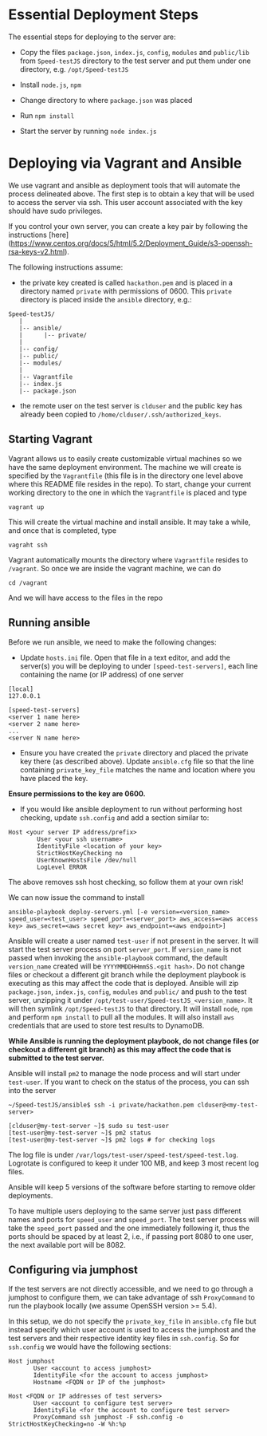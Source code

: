 # Essential Deployment Steps

The essential steps for deploying to the server are:

* Copy the files `package.json`, `index.js`, `config`, `modules` and `public/lib` from `Speed-testJS` directory to the test server and put them under one directory, e.g. `/opt/Speed-testJS`

* Install `node.js`, `npm`

* Change directory to where `package.json` was placed

* Run `npm install`

* Start the server by running `node index.js`

# Deploying via Vagrant and Ansible

We use vagrant and ansible as deployment tools that will automate the process delineated above.
The first step is to obtain a key that will be used to access the server via ssh. This user account
associated with the key should have sudo privileges.

If you control your own server, you can create a key pair by following the instructions [here] (https://www.centos.org/docs/5/html/5.2/Deployment_Guide/s3-openssh-rsa-keys-v2.html).

The following instructions assume:

* the private key created is called `hackathon.pem` and is placed in a directory named `private` with permissions of 0600. This `private` directory is placed inside the `ansible` directory,
e.g.:

```
Speed-testJS/
   |
   |-- ansible/
   |      |-- private/
   |
   |-- config/
   |-- public/
   |-- modules/
   |
   |-- Vagrantfile
   |-- index.js
   |-- package.json
```

* the remote user on the test server is `clduser` and the public key has already been copied to
`/home/clduser/.ssh/authorized_keys`.

## Starting Vagrant
Vagrant allows us to easily create customizable virtual machines so we have the same deployment environment.
The machine we will create is specified by the `Vagrantfile` (this file is in the directory one level above where
this README file resides in the repo). To start, change your current working directory to the one in which
the `Vagrantfile` is placed and type

```
vagrant up
```

This will create the virtual machine and install ansible. It may take a while, and once that is completed, type

```
vagraht ssh
```

Vagrant automatically mounts the directory where `Vagrantfile` resides to `/vagrant`. So once we are inside the
vagrant machine, we can do

```
cd /vagrant
```

And we will have access to the files in the repo

## Running ansible

Before we run ansible, we need to make the following changes:

* Update `hosts.ini` file. Open that file in a text editor, and add the server(s) you will be deploying to under `[speed-test-servers]`,
each line containing the name (or IP address) of one server

```
[local]
127.0.0.1

[speed-test-servers]
<server 1 name here>
<server 2 name here>
...
<server N name here>
```

* Ensure you have created the `private` directory and placed the private key there (as described above). Update `ansible.cfg` file
so that the line containing `private_key_file` matches the name and location where you have placed the key.

**Ensure permissions to the key are 0600.**

* If you would like ansible deployment to run without performing host checking, update `ssh.config` and add a section similar to:

```
Host <your server IP address/prefix>
        User <your ssh username>
        IdentityFile <location of your key>
        StrictHostKeyChecking no
        UserKnownHostsFile /dev/null
        LogLevel ERROR
```

The above removes ssh host checking, so follow them at your own risk!

We can now issue the command to install

```
ansible-playbook deploy-servers.yml [-e version=<version_name> speed_user=<test_user> speed_port=<server_port> aws_access=<aws access key> aws_secret=<aws secret key> aws_endpoint=<aws endpoint>]
```

Ansible will create a user named `test-user` if not present in the server. It will start the test server process on port `server_port`. 
If `version_name` is not passed when invoking the `ansible-playbook` command, the default `version_name` created will be `YYYYMMDDHHmmSS.<git hash>`. 
Do not change files 
or checkout a different git branch while the deployment playbook is executing as this may affect the code that is deployed.
Ansible will zip `package.json`, `index.js`, `config`, `modules` and `public/` and push to the test server, unzipping it under
`/opt/test-user/Speed-testJS_<version_name>`. It will then symlink `/opt/Speed-testJS` to that directory. It will install
 `node`, `npm` and perform `npm install` to pull all the modules. It will also install `aws` credentials that
 are used to store test results to DynamoDB.

 **While Ansible is running the deployment playbook, do not change files (or checkout a different git branch) as this
 may affect the code that is submitted to the test server.**

 Ansible will install `pm2` to manage the node process and will start under `test-user`. If you want to check on the status
of the process, you can ssh into the server

```
~/Speed-testJS/ansible$ ssh -i private/hackathon.pem clduser@<my-test-server>

[clduser@my-test-server ~]$ sudo su test-user
[test-user@my-test-server ~]$ pm2 status
[test-user@my-test-server ~]$ pm2 logs # for checking logs
```

The log file is under `/var/logs/test-user/speed-test/speed-test.log`. Logrotate is configured to keep
it under 100 MB, and keep 3 most recent log files.

Ansible will keep 5 versions of the software before starting to remove older deployments.

To have multiple users deploying to the same server just pass different names and ports for `speed_user` and `speed_port`. The test
server process will take the `speed_port` passed and the one immediately following it, thus the ports should be spaced by at least 2, i.e.,
if passing port 8080 to one user, the next available port will be 8082.

## Configuring via jumphost

If the test servers are not directly accessible, and we need to go through a jumphost to configure them, we
can take advantage of ssh `ProxyCommand` to run the playbook locally (we assume OpenSSH version >= 5.4).

In this setup, we do not specify the `private_key_file` in `ansible.cfg` file but instead specify
which user account is used to access the jumphost and the test servers and their respective identity key
files in `ssh.config`. So for `ssh.config` we would have the following sections:

```
Host jumphost
       User <account to access jumphost>
       IdentityFile <for the account to access jumphost>
       Hostname <FQDN or IP of the jumphost>

Host <FQDN or IP addresses of test servers>
       User <account to configure test server>
       IdentityFile <for the account to configure test server>
       ProxyCommand ssh jumphost -F ssh.config -o StrictHostKeyChecking=no -W %h:%p
```
